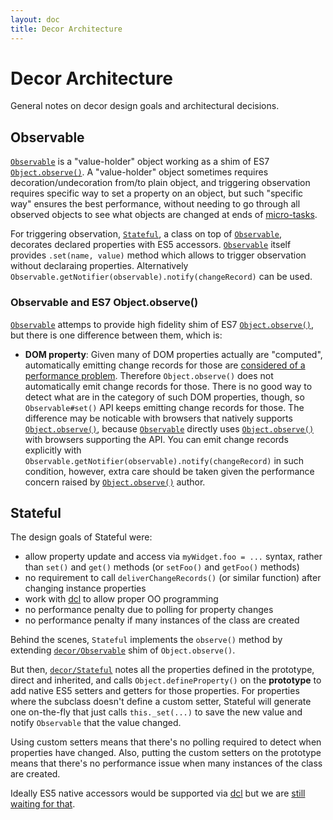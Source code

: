 ```yaml
---
layout: doc
title: Decor Architecture
---
```


# Decor Architecture

General notes on decor design goals and architectural decisions.

## Observable

[`Observable`](Observable.html) is a "value-holder" object working as a shim of ES7 [`Object.observe()`](http://wiki.ecmascript.org/doku.php?id=harmony:observe).
A "value-holder" object sometimes requires decoration/undecoration from/to plain object, and triggering observation requires specific way to set a property on an object,
but such "specific way" ensures the best performance, without needing to go through all observed objects to see what objects are changed
at ends of [micro-tasks](http://www.whatwg.org/specs/web-apps/current-work/multipage/webappapis.html#microtask).

For triggering observation, [`Stateful`](Stateful.html), a class on top of [`Observable`](Observable.html), decorates declared properties with ES5 accessors.
[`Observable`](Observable.html) itself provides `.set(name, value)` method which allows to trigger observation without declaraing properties.
Alternatively `Observable.getNotifier(observable).notify(changeRecord)` can be used.

### Observable and ES7 Object.observe()

[`Observable`](Observable.html) attemps to provide high fidelity shim of ES7 [`Object.observe()`](http://wiki.ecmascript.org/doku.php?id=harmony:observe), but there is one difference between them, which is:

* **DOM property**: Given many of DOM properties actually are "computed", automatically emitting change records for those are [considered of a performance problem](https://github.com/Polymer/observe-js/issues/49). Therefore `Object.observe()` does not automatically emit change records for those. There is no good way to detect what are in the category of such DOM properties, though, so `Observable#set()` API keeps emitting change records for those. The difference may be noticable with browsers that natively supports [`Object.observe()`](http://wiki.ecmascript.org/doku.php?id=harmony:observe), because [`Observable`](Observable.html) directly uses [`Object.observe()`](http://wiki.ecmascript.org/doku.php?id=harmony:observe) with browsers supporting the API. You can emit change records explicitly with `Observable.getNotifier(observable).notify(changeRecord)` in such condition, however, extra care should be taken given the performance concern raised by [`Object.observe()`](http://wiki.ecmascript.org/doku.php?id=harmony:observe) author.

## Stateful

The design goals of Stateful were:

* allow property update and access via `myWidget.foo = ...` syntax, rather than `set()` and `get()`
  methods (or `setFoo()` and `getFoo()` methods)
* no requirement to call `deliverChangeRecords()` (or similar function) after changing instance properties
* work with [dcl](http://www.dcljs.org/) to allow proper OO programming
* no performance penalty due to polling for property changes
* no performance penalty if many instances of the class are created

Behind the scenes, `Stateful` implements the `observe()` method by extending
[`decor/Observable`](Observable.md) shim of `Object.observe()`.

But then, [`decor/Stateful`](Stateful.md) notes all the properties defined in the prototype, direct and inherited,
and calls `Object.defineProperty()` on the **prototype** to add native ES5 setters and getters for those properties.
For properties where the subclass doesn't define a custom setter, Stateful will generate one on-the-fly
that just calls `this._set(...)` to save the new value and notify `Observable` that the value changed.

Using custom setters means that there's no polling required to detect when properties have changed.
Also, putting the custom setters on the prototype means that there's no performance issue when many instances of
the class are created.

Ideally ES5 native accessors would be supported via [dcl](http://www.dcljs.org/) but we are
[still waiting for that](https://github.com/uhop/dcl/issues/2).